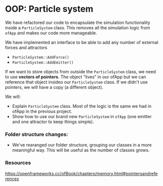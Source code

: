 # OOP: Particle system

We have refactored our code to encapsulate the simulation functionality inside a ``ParticleSystem`` class. This removes all the simulation logic from ``ofApp`` and makes our code more manageable.

We have implemented an interface to be able to add any number of external forces and attractors

- ``ParticleSystem::AddForce()``
- ``ParticleSystem::AddEmitter()``

If we want to store objects from outside the ``ParticleSystem`` class, we need to use **vectors of pointers**. 
The object "lives" in our ofApp but we can reference that object insideo our ``ParticleSystem`` class. If we didn't use pointers, we will have a copy (a different object).

We will:

- Explain ``ParticleSystem`` class. Most of the logic is the same we had in ofApp in the previous project.
- Show how to use our brand new ``ParticleSystem`` in ``ofApp`` (one emitter and one attractor to keep things simple).

### Folder structure changes:
- We've rearanged our folder structure, grouping our classes in a more meaningful way. This will be useful as the number of classes grows.


### Resources
https://openframeworks.cc/ofBook/chapters/memory.html#pointersandreferences